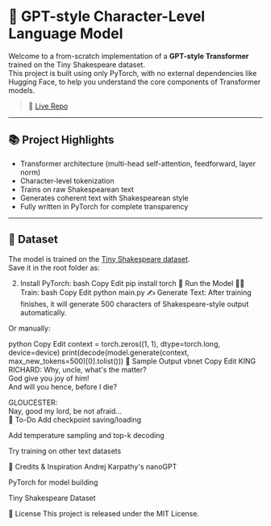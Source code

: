 # 🧠 GPT-style Character-Level Language Model

Welcome to a from-scratch implementation of a **GPT-style Transformer** trained on the Tiny Shakespeare dataset.  
This project is built using only PyTorch, with no external dependencies like Hugging Face, to help you understand the core components of Transformer models.

> 🔗 [Live Repo](https://github.com/Sai3570-je/GPT-style-character-level-language-model)

---

## 📚 Project Highlights

- Transformer architecture (multi-head self-attention, feedforward, layer norm)
- Character-level tokenization
- Trains on raw Shakespearean text
- Generates coherent text with Shakespearean style
- Fully written in PyTorch for complete transparency

---

## 📁 Dataset

The model is trained on the [Tiny Shakespeare dataset](https://raw.githubusercontent.com/karpathy/char-rnn/master/data/tinyshakespeare/input.txt).  
Save it in the root folder as:

2. Install PyTorch:
bash
Copy
Edit
pip install torch
🚀 Run the Model
🏋️‍♂️ Train:
bash
Copy
Edit
python main.py
✍️ Generate Text:
After training finishes, it will generate 500 characters of Shakespeare-style output automatically.

Or manually:

python
Copy
Edit
context = torch.zeros((1, 1), dtype=torch.long, device=device)
print(decode(model.generate(context, max_new_tokens=500)[0].tolist()))
🧠 Sample Output
vbnet
Copy
Edit
KING RICHARD:
Why, uncle, what's the matter?  
God give you joy of him!  
And will you hence, before I die?

GLOUCESTER:  
Nay, good my lord, be not afraid...  
📌 To-Do
 Add checkpoint saving/loading

 Add temperature sampling and top-k decoding

 Try training on other text datasets

🧠 Credits & Inspiration
Andrej Karpathy's nanoGPT

PyTorch for model building

Tiny Shakespeare Dataset

📄 License
This project is released under the MIT License.

